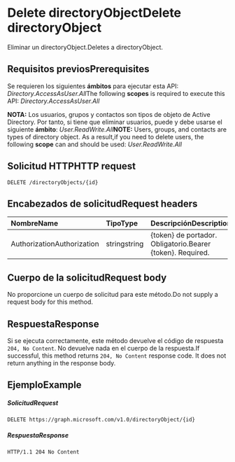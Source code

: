 # <a name="delete-directoryobject"></a><span data-ttu-id="51926-101">Delete directoryObject</span><span class="sxs-lookup"><span data-stu-id="51926-101">Delete directoryObject</span></span>

<span data-ttu-id="51926-102">Eliminar un directoryObject.</span><span class="sxs-lookup"><span data-stu-id="51926-102">Deletes a directoryObject.</span></span>

## <a name="prerequisites"></a><span data-ttu-id="51926-103">Requisitos previos</span><span class="sxs-lookup"><span data-stu-id="51926-103">Prerequisites</span></span>
<span data-ttu-id="51926-104">Se requieren los siguientes **ámbitos** para ejecutar esta API: _Directory.AccessAsUser.All_</span><span class="sxs-lookup"><span data-stu-id="51926-104">The following **scopes** is required to execute this API: _Directory.AccessAsUser.All_</span></span>

<span data-ttu-id="51926-p101">**NOTA:** Los usuarios, grupos y contactos son tipos de objeto de Active Directory. Por tanto, si tiene que eliminar usuarios, puede y debe usarse el siguiente **ámbito**: _User.ReadWrite.All_</span><span class="sxs-lookup"><span data-stu-id="51926-p101">**NOTE:** Users, groups, and contacts are types of directory object. As a result,if you need to delete users, the following **scope** can and should be used: _User.ReadWrite.All_</span></span>
## <a name="http-request"></a><span data-ttu-id="51926-107">Solicitud HTTP</span><span class="sxs-lookup"><span data-stu-id="51926-107">HTTP request</span></span>
<!-- { "blockType": "ignored" } -->
```http
DELETE /directoryObjects/{id}

```
## <a name="request-headers"></a><span data-ttu-id="51926-108">Encabezados de solicitud</span><span class="sxs-lookup"><span data-stu-id="51926-108">Request headers</span></span>
| <span data-ttu-id="51926-109">Nombre</span><span class="sxs-lookup"><span data-stu-id="51926-109">Name</span></span>       | <span data-ttu-id="51926-110">Tipo</span><span class="sxs-lookup"><span data-stu-id="51926-110">Type</span></span> | <span data-ttu-id="51926-111">Descripción</span><span class="sxs-lookup"><span data-stu-id="51926-111">Description</span></span>|
|:---------------|:--------|:----------|
| <span data-ttu-id="51926-112">Authorization</span><span class="sxs-lookup"><span data-stu-id="51926-112">Authorization</span></span>  | <span data-ttu-id="51926-113">string</span><span class="sxs-lookup"><span data-stu-id="51926-113">string</span></span>  | <span data-ttu-id="51926-p102">{token} de portador. Obligatorio.</span><span class="sxs-lookup"><span data-stu-id="51926-p102">Bearer {token}. Required.</span></span> |

## <a name="request-body"></a><span data-ttu-id="51926-116">Cuerpo de la solicitud</span><span class="sxs-lookup"><span data-stu-id="51926-116">Request body</span></span>
<span data-ttu-id="51926-117">No proporcione un cuerpo de solicitud para este método.</span><span class="sxs-lookup"><span data-stu-id="51926-117">Do not supply a request body for this method.</span></span>

## <a name="response"></a><span data-ttu-id="51926-118">Respuesta</span><span class="sxs-lookup"><span data-stu-id="51926-118">Response</span></span>

<span data-ttu-id="51926-p103">Si se ejecuta correctamente, este método devuelve el código de respuesta `204, No Content`. No devuelve nada en el cuerpo de la respuesta.</span><span class="sxs-lookup"><span data-stu-id="51926-p103">If successful, this method returns `204, No Content` response code. It does not return anything in the response body.</span></span>

## <a name="example"></a><span data-ttu-id="51926-121">Ejemplo</span><span class="sxs-lookup"><span data-stu-id="51926-121">Example</span></span>
##### <a name="request"></a><span data-ttu-id="51926-122">Solicitud</span><span class="sxs-lookup"><span data-stu-id="51926-122">Request</span></span>

<!-- {
  "blockType": "request",
  "name": "delete_directoryobject"
}-->
```http
DELETE https://graph.microsoft.com/v1.0/directoryObject/{id}
```
##### <a name="response"></a><span data-ttu-id="51926-123">Respuesta</span><span class="sxs-lookup"><span data-stu-id="51926-123">Response</span></span>

<!-- {
  "blockType": "response",
  "truncated": true
} -->
```http
HTTP/1.1 204 No Content
```

<!-- uuid: 8fcb5dbc-d5aa-4681-8e31-b001d5168d79
2015-10-25 14:57:30 UTC -->
<!-- {
  "type": "#page.annotation",
  "description": "Delete directoryObject",
  "keywords": "",
  "section": "documentation",
  "tocPath": ""
}-->